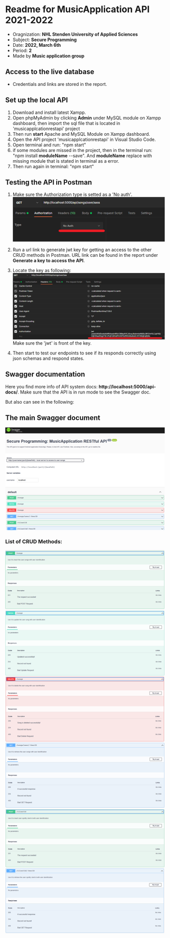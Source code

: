 # Readme for MusicApplication API 2021-2022

* Oragnization: **NHL Stenden University of Applied Sciences**
* Subject: **Secure Programming**
* Date: **2022, March 6th**
* Period: **2**
* Made by **Music application group**

## Access to the live database
* Credentials and links are stored in the report.

## Set up the local API
1. Download and install latest Xampp.
2. Open phpMyAdmin by clicking **Admin** under MySQL module on Xampp dashboard, then import the sql file that is located in 'musicapplcationrestapi' project
3. Then run **start** Apache and MySQL Module on Xampp dashboard.
4. Open the API project 'musicapplcationrestapi' in Visual Studio Code.
5. Open terminal and run: "npm start"
6. if some modules are missed in the project, then in the terminal run: "npm install **moduleName** --save". And **moduleName** replace with missing module that is stated in terminal as a error.
7. Then run again in terminal: "npm start"

## Testing the API in Postman
1. Make sure the Authorization type is setted as a 'No auth'. 
![Class Diagram](/images/no%20auth.png)

2. Run a url link to generate jwt key for getting an access to the other CRUD methods in Postman. URL link can be found in the report under **Generate a key to access the API**.

3. Locate the key as following:
![Class Diagram](/images/jwt%20token%20in%20postman.png)
Make sure the 'jwt' is front of the key.
4. Then start to test our endpoints to see if its responds correctly using json schemas and respond states.

## Swagger documentation
Here you find more info of API system docs: **http://localhost:5000/api-docs/**.
Make sure that the API is in run mode to see the Swagger doc.

But also can see in the following:
## The main Swagger document
![Class Diagram](/images/main.png)
### List of CRUD Methods:
![Class Diagram](/images/postSongs.png)
![Class Diagram](/images/patchSongs.png)
![Class Diagram](/images/deleteSongs.png)
![Class Diagram](/images/getSongs.png)
![Class Diagram](/images/postClientId.png)
![Class Diagram](/images/getClientId.png)

